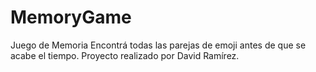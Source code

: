 # MemoryGame
Juego de Memoria Encontrá todas las parejas de emoji antes de que se acabe el tiempo. Proyecto realizado por David Ramírez.
